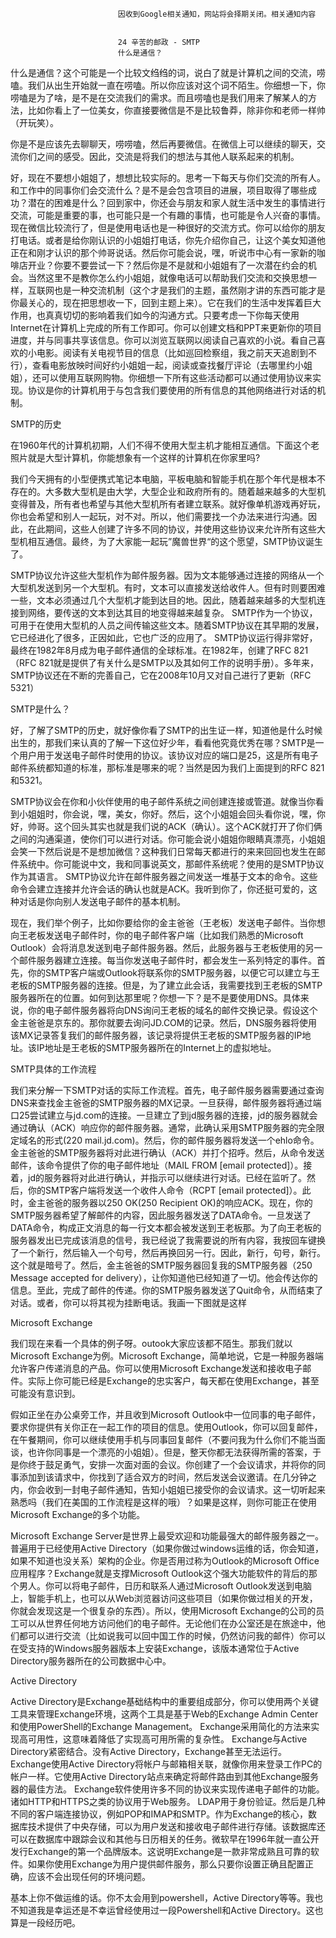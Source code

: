 
                            
                            因收到Google相关通知，网站将会择期关闭。相关通知内容
                            
                            
                            24 辛苦的邮政 - SMTP
                            什么是通信？

什么是通信？这个可能是一个比较文绉绉的词，说白了就是计算机之间的交流，唠嗑。我们从出生开始就一直在唠嗑。所以你应该对这个词不陌生。你细想一下，你唠嗑是为了啥，是不是在交流我们的需求。而且唠嗑也是我们用来了解某人的方法，比如你看上了一位美女，你直接要微信是不是比较鲁莽，除非你和老师一样帅（开玩笑）。



你是不是应该先去聊聊天，唠唠嗑，然后再要微信。在微信上可以继续的聊天，交流你们之间的感受。因此，交流是将我们的想法与其他人联系起来的机制。

好，现在不要想小姐姐了，想想比较实际的。思考一下每天与你们交流的所有人。和工作中的同事你们会交流什么？是不是会包含项目的进展，项目取得了哪些成功？潜在的困难是什么？回到家中，你还会与朋友和家人就生活中发生的事情进行交流，可能是重要的事，也可能只是一个有趣的事情，也可能是令人兴奋的事情。现在微信比较流行了，但是使用电话也是一种很好的交流方式。你可以给你的朋友打电话。或者是给你刚认识的小姐姐打电话，你先介绍你自己，让这个美女知道他正在和刚才认识的那个帅哥说话。然后你可能会说，嘿，听说市中心有一家新的咖啡店开业？你要不要尝试一下？然后你是不是就和小姐姐有了一次潜在约会的机会。当然这里不是教你怎么约小姐姐，就像电话可以帮助我们交流和交换思想一样，互联网也是一种交流机制（这个才是我们的主题，虽然刚才讲的东西可能才是你最关心的，现在把思想收一下，回到主题上来）。它在我们的生活中发挥着巨大作用，也真真切切的影响着我们如今的沟通方式。只要考虑一下你每天使用Internet在计算机上完成的所有工作即可。你可以创建文档和PPT来更新你的项目进度，并与同事共享该信息。你可以浏览互联网以阅读自己喜欢的小说。看自己喜欢的小电影。阅读有关电视节目的信息（比如巡回检察组，我之前天天追剧到不行），查看电影放映时间好约小姐姐一起，阅读或查找餐厅评论（去哪里约小姐姐），还可以使用互联网购物。你细想一下所有这些活动都可以通过使用协议来实现。协议是你的计算机用于与包含我们要使用的所有信息的其他网络进行对话的机制。

SMTP的历史

在1960年代的计算机初期，人们不得不使用大型主机才能相互通信。下面这个老照片就是大型计算机，你能想象有一个这样的计算机在你家里吗?



我们今天拥有的小型便携式笔记本电脑，平板电脑和智能手机在那个年代是根本不存在的。大多数大型机是由大学，大型企业和政府所有的。随着越来越多的大型机变得普及，所有者也希望与其他大型机所有者建立联系。就好像单机游戏再好玩，你也会希望和别人一起玩，对不对。所以，他们需要找一个办法来进行沟通。因此，在此期间，这些人创建了许多不同的协议，并使用这些协议来允许所有这些大型机相互通信。最终，为了大家能一起玩”魔兽世界“的这个愿望，SMTP协议诞生了。

SMTP协议允许这些大型机作为邮件服务器。因为文本能够通过连接的网络从一个大型机发送到另一个大型机。有时，文本可以直接发送给收件人。但有时则要困难一些，文本必须通过几个大型机才能到达目的地。因此，随着越来越多的大型机连接到网络，要传送的文本到达其目的地变得越来越复杂。 SMTP作为一个协议，可用于在使用大型机的人员之间传输这些文本。随着SMTP协议在其早期的发展，它已经进化了很多，正因如此，它也广泛的应用了。 SMTP协议运行得非常好，最终在1982年8月成为电子邮件通信的全球标准。在1982年，创建了RFC 821（RFC 821就是提供了有关什么是SMTP以及其如何工作的说明手册）。多年来，SMTP协议还在不断的完善自己，它在2008年10月又对自己进行了更新（RFC 5321）



SMTP是什么？

好，了解了SMTP的历史，就好像你看了SMTP的出生证一样，知道他是什么时候出生的，那我们来认真的了解一下这位好少年，看看他究竟优秀在哪？SMTP是一个用户用于发送电子邮件时使用的协议。该协议对应的端口是25，这是所有电子邮件系统都知道的标准，那标准是哪来的呢？当然是因为我们上面提到的RFC 821和5321。

SMTP协议会在你和小伙伴使用的电子邮件系统之间创建连接或管道。就像当你看到小姐姐时，你会说，嘿，美女，你好。然后，这个小姐姐会回头看你说，嘿，你好，帅哥。这个回头其实也就是我们说的ACK（确认）。这个ACK就打开了你们俩之间的沟通渠道，使你们可以进行对话。你可能会说小姐姐你眼睛真漂亮，小姐姐会笑一下然后说是不是想加微信？这种我们日常每天都进行的来来回回也发生在邮件系统中。你可能说中文，我和同事说英文，那邮件系统呢？使用的是SMTP协议作为其语言。 SMTP协议允许在邮件服务器之间发送一堆基于文本的命令。这些命令会建立连接并允许会话的确认也就是ACK。我听到你了，你还挺可爱的，这种对话是你向别人发送电子邮件的基本机制。

现在，我们举个例子，比如你要给你的金主爸爸（王老板）发送电子邮件。当你想向王老板发送电子邮件时，你的电子邮件客户端（比如我们熟悉的Microsoft Outlook）会将消息发送到电子邮件服务器。然后，此服务器与王老板使用的另一个邮件服务器建立连接。每当你发送电子邮件时，都会发生一系列特定的事件。首先，你的SMTP客户端或Outlook将联系你的SMTP服务器，以便它可以建立与王老板的SMTP服务器的连接。但是，为了建立此会话，我需要找到王老板的SMTP服务器所在的位置。如何到达那里呢？你想一下？是不是要使用DNS。具体来说，你的电子邮件服务器将向DNS询问王老板的域名的邮件交换记录。假设这个金主爸爸是京东的。那你就要去询问JD.COM的记录。然后，DNS服务器将使用该MX记录答复我们的邮件服务器，该记录将提供王老板的SMTP服务器的IP地址。该IP地址是王老板的SMTP服务器所在的Internet上的虚拟地址。

SMTP具体的工作流程

我们来分解一下SMTP对话的实际工作流程。首先，电子邮件服务器需要通过查询DNS来查找金主爸爸的SMTP服务器的MX记录。一旦获得，邮件服务器将通过端口25尝试建立与jd.com的连接。一旦建立了到jd服务器的连接，jd的服务器就会通过确认（ACK）响应你的邮件服务器。通常，此确认采用SMTP服务器的完全限定域名的形式(220 mail.jd.com)。然后，你的邮件服务器将发送一个ehlo命令。 金主爸爸的SMTP服务器将对此进行确认（ACK）并打个招呼。然后，从命令发送邮件，该命令提供了你的电子邮件地址（MAIL FROM [email protected]）。接着，jd的服务器将对此进行确认，并指示可以继续进行对话。已经在监听了。然后，你的SMTP客户端将发送一个收件人命令（RCPT [email protected]）。此时，金主爸爸的服务器以250 OK(250 Recipient OK)的响应ACK。现在，你的SMTP服务器希望了解邮件的内容，因此服务器发送了DATA命令。一旦发送了DATA命令，构成正文消息的每一行文本都会被发送到王老板那。为了向王老板的服务器发出已完成该消息的信号，我已经说了我需要说的所有内容，我按回车键换了一个新行，然后输入一个句号，然后再换回另一行。因此，新行，句号，新行。这个就是暗号了。然后，金主爸爸的SMTP服务器回复我的SMTP服务器（250 Message accepted for delivery），让你知道他已经知道了一切。他会传达你的信息。至此，完成了邮件的传递。你的SMTP服务器发送了Quit命令，从而结束了对话。或者，你可以将其视为挂断电话。我画一下图就是这样



Microsoft Exchange

我们现在来看一个具体的例子呀。outook大家应该都不陌生。那我们就以Microsoft Exchange为例。Microsoft Exchange，简单地说，它是一种服务器端允许客户传递消息的产品。你可以使用Microsoft Exchange发送和接收电子邮件。实际上你可能已经是Exchange的忠实客户，每天都在使用Exchange，甚至可能没有意识到。

假如正坐在办公桌旁工作，并且收到Microsoft Outlook中一位同事的电子邮件，要求你提供有关你正在一起工作的项目的信息。使用Outlook，你可以回复邮件，在午餐期间，你可以继续使用手机与同事回复邮件（不要问我为什么你们不能当面谈，也许你同事是一个漂亮的小姐姐）。但是，整天你都无法获得所需的答案，于是你终于鼓足勇气，安排一次面对面的会议。你创建了一个会议请求，并将你的同事添加到该请求中，你找到了适合双方的时间，然后发送会议邀请。在几分钟之内，你会收到一封电子邮件通知，告知小姐姐已接受你的会议请求。这一切听起来熟悉吗（我们在美国的工作流程是这样的哦）？如果是这样，则你可能正在使用Microsoft Exchange的多个功能。

Microsoft Exchange Server是世界上最受欢迎和功能最强大的邮件服务器之一。普遍用于已经使用Active Directory（如果你做过windows运维的话，你会知道，如果不知道也没关系）架构的企业。你是否用过称为Outlook的Microsoft Office应用程序？Exchange就是支撑Microsoft Outlook这个强大功能软件的背后的那个男人。你可以将电子邮件，日历和联系人通过Microsoft Outlook发送到电脑上，智能手机上，也可以从Web浏览器访问这些项目（如果你做过相关的开发，你就会发现这是一个很复杂的东西）。所以，使用Microsoft Exchange的公司的员工可以从世界任何地方访问他们的电子邮件。无论他们在办公室还是在旅途中，他们都可以进行交流（比如说我可以回中国工作的时候，仍然访问我的邮件）你可以在受支持的Windows服务器版本上安装Exchange，该版本通常位于Active Directory服务器所在的公司数据中心中。

Active Directory

Active Directory是Exchange基础结构中的重要组成部分，你可以使用两个关键工具来管理Exchange环境，这两个工具是基于Web的Exchange Admin Center和使用PowerShell的Exchange Management。 Exchange采用简化的方法来实现高可用性，这意味着降低了实现高可用所需的复杂性。 Exchange与Active Directory紧密结合。没有Active Directory，Exchange甚至无法运行。Exchange使用Active Directory将帐户与邮箱相关联，就像你用来登录工作PC的帐户一样。它使用Active Directory站点来确定将邮件路由到其他Exchange服务器的最佳方法。 Exchange软件使用许多不同的协议来实现传递电子邮件的功能。诸如HTTP和HTTPS之类的协议用于Web服务。 LDAP用于身份验证。然后是几种不同的客户端连接协议，例如POP和IMAP和SMTP。作为Exchange的核心，数据库技术提供了中央存储，可以为用户发送和接收电子邮件进行存储。该数据库还可以在数据库中跟踪会议和其他与日历相关的任务。微软早在1996年就一直公开发行Exchange的第一个品牌版本。这说明Exchange是一款非常成熟且可靠的软件。如果你使用Exchange为用户提供邮件服务，那么只要你设置正确且配置正确，应该不会出现任何的环境问题。

基本上你不做运维的话。你不太会用到powershell，Active Directory等等。我也不知道我是幸运还是不幸运曾经使用过一段Powershell和Active Directory。这也算是一段经历吧。

                        
                        
                            